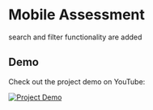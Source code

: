 # Mobile Assessment
search and filter functionality are added 

## Demo

Check out the project demo on YouTube:

[![Project Demo](https://img.youtube.com/vi/pKBcsgEAA8E/0.jpg)](https://www.youtube.com/watch?v=pKBcsgEAA8E)

